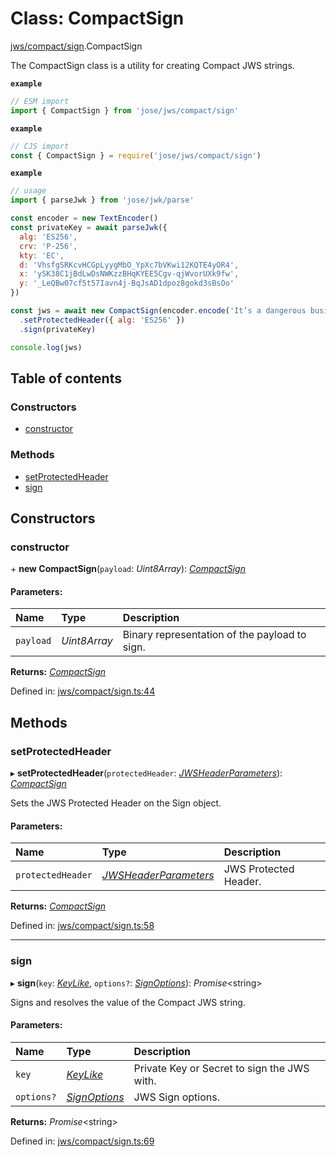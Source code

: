 # Class: CompactSign

[jws/compact/sign](../modules/jws_compact_sign.md).CompactSign

The CompactSign class is a utility for creating Compact JWS strings.

**`example`** 
```js
// ESM import
import { CompactSign } from 'jose/jws/compact/sign'
```

**`example`** 
```js
// CJS import
const { CompactSign } = require('jose/jws/compact/sign')
```

**`example`** 
```js
// usage
import { parseJwk } from 'jose/jwk/parse'

const encoder = new TextEncoder()
const privateKey = await parseJwk({
  alg: 'ES256',
  crv: 'P-256',
  kty: 'EC',
  d: 'VhsfgSRKcvHCGpLyygMbO_YpXc7bVKwi12KQTE4yOR4',
  x: 'ySK38C1jBdLwDsNWKzzBHqKYEE5Cgv-qjWvorUXk9fw',
  y: '_LeQBw07cf5t57Iavn4j-BqJsAD1dpoz8gokd3sBsOo'
})

const jws = await new CompactSign(encoder.encode('It’s a dangerous business, Frodo, going out your door.'))
  .setProtectedHeader({ alg: 'ES256' })
  .sign(privateKey)

console.log(jws)
```

## Table of contents

### Constructors

- [constructor](jws_compact_sign.compactsign.md#constructor)

### Methods

- [setProtectedHeader](jws_compact_sign.compactsign.md#setprotectedheader)
- [sign](jws_compact_sign.compactsign.md#sign)

## Constructors

### constructor

\+ **new CompactSign**(`payload`: *Uint8Array*): [*CompactSign*](jws_compact_sign.compactsign.md)

#### Parameters:

Name | Type | Description |
:------ | :------ | :------ |
`payload` | *Uint8Array* | Binary representation of the payload to sign.    |

**Returns:** [*CompactSign*](jws_compact_sign.compactsign.md)

Defined in: [jws/compact/sign.ts:44](https://github.com/panva/jose/blob/v3.11.0/src/jws/compact/sign.ts#L44)

## Methods

### setProtectedHeader

▸ **setProtectedHeader**(`protectedHeader`: [*JWSHeaderParameters*](../interfaces/types.jwsheaderparameters.md)): [*CompactSign*](jws_compact_sign.compactsign.md)

Sets the JWS Protected Header on the Sign object.

#### Parameters:

Name | Type | Description |
:------ | :------ | :------ |
`protectedHeader` | [*JWSHeaderParameters*](../interfaces/types.jwsheaderparameters.md) | JWS Protected Header.    |

**Returns:** [*CompactSign*](jws_compact_sign.compactsign.md)

Defined in: [jws/compact/sign.ts:58](https://github.com/panva/jose/blob/v3.11.0/src/jws/compact/sign.ts#L58)

___

### sign

▸ **sign**(`key`: [*KeyLike*](../types/types.keylike.md), `options?`: [*SignOptions*](../interfaces/types.signoptions.md)): *Promise*<string\>

Signs and resolves the value of the Compact JWS string.

#### Parameters:

Name | Type | Description |
:------ | :------ | :------ |
`key` | [*KeyLike*](../types/types.keylike.md) | Private Key or Secret to sign the JWS with.   |
`options?` | [*SignOptions*](../interfaces/types.signoptions.md) | JWS Sign options.    |

**Returns:** *Promise*<string\>

Defined in: [jws/compact/sign.ts:69](https://github.com/panva/jose/blob/v3.11.0/src/jws/compact/sign.ts#L69)
